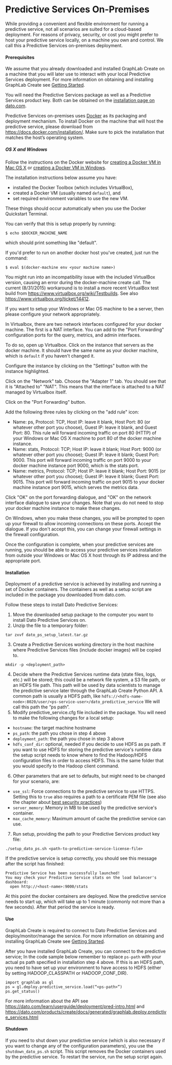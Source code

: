 # Predictive Services On-Premises
While providing a convenient and flexible environment for running a predictive service, not all scenarios are suited for a cloud-based deployment. For reasons of privacy, security, or cost you might prefer to host your predictive service locally, on a machine you own and control. We call this a Predictive Services on-premises deployment.

#### Prerequisites
We assume that you already downloaded and installed GraphLab Create on a machine that you will later use to interact with your local Predictive Services deployment. For more information on obtaining and installing GraphLab Create see [Getting Started](https://dato.com/learn/userguide/install.html).

You will need the Predictive Services package as well as a Predictive Services product key. Both can be obtained on the [installation page on dato.com](https://dato.com/download/install-dato-predictive-services.html).

Predictive Services on-premises uses [Docker](https://www.docker.com/) as its packaging and deployment mechanism. To install Docker on the machine that will host the predictive service, please download from https://docs.docker.com/installation/. Make sure to pick the installation that matches the host’s operating system.

##### OS X and Windows

Follow the instructions on the Docker website for [creating a Docker VM in Mac OS X](http://docs.docker.com/mac/step_one/) or [creating a Docker VM in Windows](https://docs.docker.com/windows/step_one/).

The installation instructions below assume you have:

* installed the Docker Toolbox (which includes VirtualBox),
* created a Docker VM (usually named `default`), and
* set required environment variables to use the new VM.

These things should occur automatically when you use the Docker Quickstart Terminal.

You can verify that this is setup properly by running:

    $ echo $DOCKER_MACHINE_NAME

which should print something like "default".

If you'd prefer to run on another docker host you've created, just run the command:

    $ eval $(docker-machine env <your machine name>)

You might run into an incompatibility issue with the included VirtualBox version, causing an error during the docker-machine create call. The current (8/31/2015) workaround is to install a more recent VirtualBox test build from https://www.virtualbox.org/wiki/Testbuilds. See also https://www.virtualbox.org/ticket/14412.

If you want to setup your Windows or Mac OS machine to be a server, then please configure your network appropriately.

In Virtualbox, there are two network interfaces configured for your docker machine. The first is a NAT interface. You can add to the "Port Forwarding" configuration ports for the query, metrics, and admin interfaces.

To do so, open up Virtualbox. Click on the instance that servers as the docker machine. It should have the same name as your docker machine, which is `default` if you haven't changed it.

Configure the instance by clicking on the "Settings" button with the instance highlighted.

Click on the "Network" tab. Choose the "Adapter 1" tab. You should see that it is "Attached to" "NAT". This means that the interface is attached to a NAT managed by Virtualbox itself.

Click on the "Port Forwarding" button.

Add the following three rules by clicking on the "add rule" icon:

* Name: ps, Protocol: TCP, Host IP: leave it blank, Host Port: 80 (or whatever other port you choose), Guest IP: leave it blank, and Guest Port: 80. This rule will forward incoming traffic on port 80 (HTTP) of your Windows or Mac OS X machine to port 80 of the docker machine instance.
* Name: stats, Protocol: TCP; Host IP: leave it blank; Host Port: 9000 (or whatever other port you choose); Guest IP: leave it blank; Guest Port: 9000. This port will forward incoming traffic on port 9000 to your docker machine instance port 9000, which is the stats port.
* Name: metrics, Protocol: TCP; Host IP: leave it blank; Host Port: 9015 (or whatever other port you choose); Guest IP: leave it blank; Guest Port: 9015. This port will forward incoming traffic on port 9015 to your docker machine instance port 9015, which serves the metrics data.

Click "OK" on the port forwarding dialogue, and "OK" on the network interface dialogue to save your changes. Note that you do not need to stop your docker machine instance to make these changes.

On Windows, when you make these changes, you will be prompted to open up your firewall to allow incoming connections on these ports. Accept the dialogue. If you don't accept this, you can change your firewall settings in the firewall configuration.

Once the configuration is complete, when your predictive services are running, you should be able to access your predictive services installation from outside your Windows or Mac OS X host through its IP address and the appropriate port.

#### Installation
Deployment of a predictive service is achieved by installing and running a set of Docker containers. The containers as well as a setup script are included in the package you downloaded from dato.com.

Follow these steps to install Dato Predictive Services:

1. Move the downloaded setup package to the computer you want to install Dato Predictive Services on.
2. Unzip the file to a temporary folder:
```
tar zxvf dato_ps_setup_latest.tar.gz
```
3. Create a Predictive Services working directory in the host machine where Predictive Services files (include docker images) will be copied to.
```
mkdir -p <deployment_path>
```
4. Decide where the Predictive Services runtime data (state files, logs, etc.) will be stored; this could be a network file system, a S3 file path, or an HDFS file path. This path will be used by data scientists to manage the predictive service later through the GraphLab Create Python API. A common path is usually a HDFS path, like `hdfs://<hdfs-name-node>:8020/user/<ps-service-user>/dato_predictive_service`
We will call this path the “ps path”.
5. Modify predictive_service.cfg file included in the package. You will need to make the following changes for a local setup:
 * `hostname`: the target machine hostname
 * `ps_path`: the path you chose in step 4 above
 * `deployment_path`: the path you chose in step 3 above
 * `hdfs_conf_dir`: optional, needed if you decide to use HDFS as ps path. If you want to use HDFS for storing the predictive service's runtime data the setup script needs to know where to find the Hadoop/HDFS configuration files in order to access HDFS. This is the same folder that you would specify to the Hadoop client command.
6. Other parameters that are set to defaults, but might need to be changed for your scenario, are:
 * `use_ssl`: Force connections to the predictive service to use HTTPS. Setting this to `true` also requires a path to a certificate PEM file (see also the chapter about [best security practices](pred-security.md))
 * `server_memory`: Memory in MB to be used by the predictive service's container.
 * `max_cache_memory`: Maximum amount of cache the predictive service can use.
7. Run setup, providing the path to your Predictive Services product key file:
```
./setup_dato_ps.sh <path-to-predictive-service-license-file>
```

If the predictive service is setup correctly, you should see this message after the script has finished:
```
Predictive Service has been successfully launched!
You may check your Predictive Service stats on the load balancer's dashboard:
  open http://<host-name>:9000/stats
```

At this point the docker containers are deployed. Now the predictive service needs to start up, which will take up to 1 minute (commonly not more than a few seconds). After that period the service is ready.

#### Use
GraphLab Create is required to connect to Dato Predictive Services and deploy/monitor/manage the service. For more information on obtaining and installing GraphLab Create see [Getting Started](https://dato.com/learn/userguide/install.html).

After you have installed GraphLab Create, you can connect to the predictive service; In the code sample below remember to replace `ps-path` with your actual ps path specified in installation step 4 above. If this is an HDFS path, you need to have set up your environment to have access to HDFS (either by setting HADOOP_CLASSPATH or HADOOP_CONF_DIR).

```
import graphlab as gl
ps = gl.deploy.predictive_service.load(“<ps-path>”)
ps.get_status()
```

For more information about the API see https://dato.com/learn/userguide/deployment/pred-intro.html and https://dato.com/products/create/docs/generated/graphlab.deploy.predictive_services.html

#### Shutdown
If you need to shut down your predictive service (which is also necessary if you want to change any of the configuration parameters), you use the `shutdown_dato_ps.sh` script. This script removes the Docker containers used by the predictive service. To restart the service, run the setup script again.
